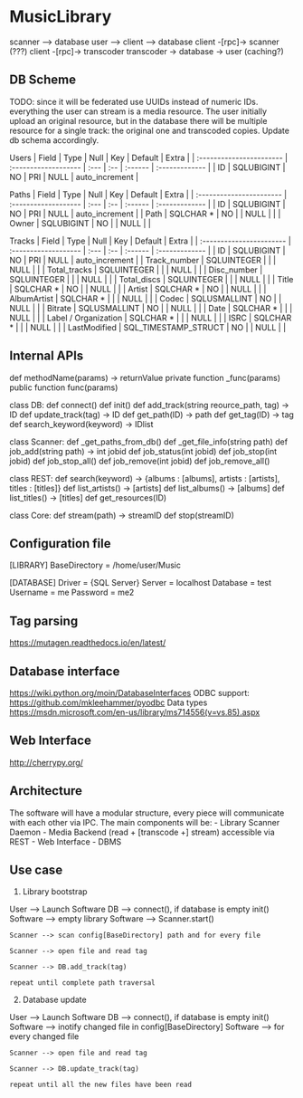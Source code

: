 # MusicLibrary

scanner --> database
user --> client --> database
client -[rpc]-> scanner  (???)
client -[rpc]-> transcoder
transcoder -> database -> user  (caching?)

## DB Scheme

TODO: since it will be federated use UUIDs instead of numeric IDs.
      everything the user can stream is a media resource. The user
      initially upload an original resource, but in the database
      there will be multiple resource for a single track: the
      original one and transcoded copies. Update db schema accordingly.

Users
| Field                    | Type                 | Null | Key | Default | Extra          |
| :----------------------- | :------------------- | :--- | :-- | :------ | :------------- |
| ID                       | SQLUBIGINT           | NO   | PRI | NULL    | auto_increment |

Paths
| Field                    | Type                 | Null | Key | Default | Extra          |
| :----------------------- | :------------------- | :--- | :-- | :------ | :------------- |
| ID                       | SQLUBIGINT           | NO   | PRI | NULL    | auto_increment |
| Path                     | SQLCHAR *            | NO   |     | NULL    |                |
| Owner                    | SQLUBIGINT           | NO   |     | NULL    |                |

Tracks
| Field                    | Type                 | Null | Key | Default | Extra          |
| :----------------------- | :------------------- | :--- | :-- | :------ | :------------- |
| ID                       | SQLUBIGINT           | NO   | PRI | NULL    | auto_increment |
| Track_number             | SQLUINTEGER          |      |     | NULL    |                |
| Total_tracks             | SQLUINTEGER          |      |     | NULL    |                |
| Disc_number              | SQLUINTEGER          |      |     | NULL    |                |
| Total_discs              | SQLUINTEGER          |      |     | NULL    |                |
| Title                    | SQLCHAR *            | NO   |     | NULL    |                |
| Artist                   | SQLCHAR *            | NO   |     | NULL    |                |
| AlbumArtist              | SQLCHAR *            |      |     | NULL    |                |
| Codec                    | SQLUSMALLINT         | NO   |     | NULL    |                |
| Bitrate                  | SQLUSMALLINT         | NO   |     | NULL    |                |
| Date                     | SQLCHAR *            |      |     | NULL    |                |
| Label / Organization     | SQLCHAR *            |      |     | NULL    |                |
| ISRC                     | SQLCHAR *            |      |     | NULL    |                |
| LastModified             | SQL_TIMESTAMP_STRUCT | NO   |     | NULL    |                |

## Internal APIs

def methodName(params) -> returnValue
private function   _func(params)
public  function   func(params)

class DB:
    def connect()
    def init()
    def add_track(string reource_path, tag) -> ID
    def update_track(tag) -> ID
    def get_path(ID) -> path
    def get_tag(ID) -> tag
    def search_keyword(keyword) -> IDlist

class Scanner:
    def _get_paths_from_db()
    def _get_file_info(string path)
    def job_add(string path) -> int jobid
    def job_status(int jobid)
    def job_stop(int jobid)
    def job_stop_all()
    def job_remove(int jobid)
    def job_remove_all()

class REST:
    def search(keyword) -> {albums : [albums], artists : [artists], titles : [titles]}
    def list_artists() ->  [artists]
    def list_albums() -> [albums]
    def list_titles() -> [titles]
    def get_resources(ID)

class Core:
    def stream(path) -> streamID
    def stop(streamID)

## Configuration file

[LIBRARY]
BaseDirectory = /home/user/Music

[DATABASE]
Driver = {SQL Server}
Server = localhost
Database = test
Username = me
Password = me2

##  Tag parsing

https://mutagen.readthedocs.io/en/latest/

## Database interface

https://wiki.python.org/moin/DatabaseInterfaces
ODBC support:
https://github.com/mkleehammer/pyodbc
Data types
https://msdn.microsoft.com/en-us/library/ms714556(v=vs.85).aspx

## Web Interface

http://cherrypy.org/

## Architecture

The software will have a modular structure, every piece will communicate with each other via IPC.
The main components will be:
    - Library Scanner Daemon
    - Media Backend (read + [transcode +] stream) accessible via REST
    - Web Interface
    - DBMS

## Use case

1) Library bootstrap

User --> Launch Software
DB --> connect(), if database is empty init()
Software --> empty library
Software --> Scanner.start()

    Scanner --> scan config[BaseDirectory] path and for every file

    Scanner --> open file and read tag

    Scanner --> DB.add_track(tag)

    repeat until complete path traversal


2) Database update

User --> Launch Software
DB --> connect(), if database is empty init()
Software --> inotify changed file in config[BaseDirectory]
Software --> for every changed file

    Scanner --> open file and read tag

    Scanner --> DB.update_track(tag)

    repeat until all the new files have been read
